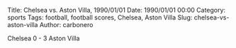Title: Chelsea vs. Aston Villa, 1990/01/01
Date: 1990/01/01 00:00
Category: sports
Tags: football, football scores, Chelsea, Aston Villa
Slug: chelsea-vs-aston-villa
Author: carbonero


Chelsea 0 - 3 Aston Villa
